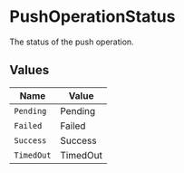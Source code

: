 # PushOperationStatus

The status of the push operation.


## Values

| Name       | Value      |
| ---------- | ---------- |
| `Pending`  | Pending    |
| `Failed`   | Failed     |
| `Success`  | Success    |
| `TimedOut` | TimedOut   |